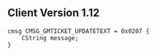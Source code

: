 ## Client Version 1.12

```rust,ignore
cmsg CMSG_GMTICKET_UPDATETEXT = 0x0207 {
    CString message;    
}

```
